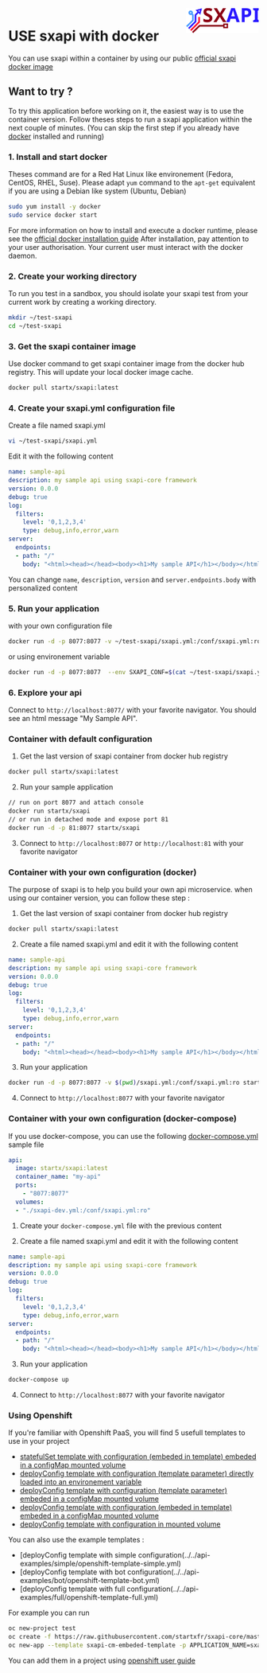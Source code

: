 <img align="right" height="50" src="https://raw.githubusercontent.com/startxfr/sxapi-core/testing/docs/assets/logo.svg?sanitize=true">

# USE sxapi with docker

You can use sxapi within a container by using our public 
[official sxapi docker image](https://hub.docker.com/r/startx/sxapi/)


## Want to try ?

To try this application before working on it, the easiest way 
is to use the container version. Follow theses steps to run
a sxapi application within the next couple of minutes. 
(You can skip the first step if you already have [docker](https://www.docker.com)
installed and running)

### 1. Install and start docker

Theses command are for a Red Hat Linux like
environement (Fedora, CentOS, RHEL, Suse). Please adapt `yum` command to the 
```apt-get``` equivalent if you are using a Debian like system (Ubuntu, Debian)

```bash
sudo yum install -y docker
sudo service docker start
```
For more information on how to install and execute a docker runtime, please see
the [official docker installation guide](https://docs.docker.com/engine/installation/)
After installation, pay attention to your user authorisation. Your current user
must interact with the docker daemon.

### 2. Create your working directory

To run you test in a sandbox, you should isolate your sxapi test from 
your current work by creating a working directory.
```bash
mkdir ~/test-sxapi
cd ~/test-sxapi
```

### 3. Get the sxapi container image

Use docker command to get sxapi container image from the docker hub registry. 
This will update your local docker image cache.

```bash
docker pull startx/sxapi:latest
```

### 4. Create your sxapi.yml configuration file

Create a file named sxapi.yml

```bash
vi ~/test-sxapi/sxapi.yml
```

Edit it with the following content

```yaml
name: sample-api
description: my sample api using sxapi-core framework
version: 0.0.0
debug: true
log:
  filters:
    level: '0,1,2,3,4'
    type: debug,info,error,warn
server:
  endpoints:
  - path: "/"
    body: "<html><head></head><body><h1>My sample API</h1></body></html>"

```

You can change `name`, `description`, `version` and `server.endpoints.body` with personalized content

### 5. Run your application

with your own configuration file 

```bash
docker run -d -p 8077:8077 -v ~/test-sxapi/sxapi.yml:/conf/sxapi.yml:ro startx/sxapi
```

or using environement variable

```bash
docker run -d -p 8077:8077  --env SXAPI_CONF=$(cat ~/test-sxapi/sxapi.yml) startx/sxapi
```

### 6. Explore your api

Connect to `http://localhost:8077/` with your favorite navigator. You should
see an html message "My Sample API".


### Container with default configuration

1. Get the last version of sxapi container from docker hub registry
```bash
docker pull startx/sxapi:latest
```

2. Run your sample application
```bash
// run on port 8077 and attach console
docker run startx/sxapi
// or run in detached mode and expose port 81
docker run -d -p 81:8077 startx/sxapi
```

3. Connect to `http://localhost:8077` or `http://localhost:81` 
with your favorite navigator


### Container with your own configuration (docker)

The purpose of sxapi is to help you build your own api microservice. 
when using our container version, you can follow these step :

1. Get the last version of sxapi container from docker hub registry
```bash
docker pull startx/sxapi:latest
```

2. Create a file named sxapi.yml and edit it with the following content
```yaml
name: sample-api
description: my sample api using sxapi-core framework
version: 0.0.0
debug: true
log:
  filters:
    level: '0,1,2,3,4'
    type: debug,info,error,warn
server:
  endpoints:
  - path: "/"
    body: "<html><head></head><body><h1>My sample API</h1></body></html>"
```

3. Run your application
```bash
docker run -d -p 8077:8077 -v $(pwd)/sxapi.yml:/conf/sxapi.yml:ro startx/sxapi
```

4. Connect to `http://localhost:8077` with your favorite navigator


### Container with your own configuration (docker-compose)

If you use docker-compose, you can use the following [docker-compose.yml](./docker-compose.yml) 
sample file
```yaml
api:
  image: startx/sxapi:latest
  container_name: "my-api"
  ports:
    - "8077:8077"
  volumes:
  - "./sxapi-dev.yml:/conf/sxapi.yml:ro"
```

1. Create your `docker-compose.yml` file with the previous content

2. Create a file named sxapi.yml and edit it with the following content
```yaml
name: sample-api
description: my sample api using sxapi-core framework
version: 0.0.0
debug: true
log:
  filters:
    level: '0,1,2,3,4'
    type: debug,info,error,warn
server:
  endpoints:
  - path: "/"
    body: "<html><head></head><body><h1>My sample API</h1></body></html>"
```

3. Run your application
```bash
docker-compose up
```

4. Connect to `http://localhost:8077` with your favorite navigator


### Using Openshift

If you're familiar with Openshift PaaS, you will find 5 usefull templates to use in
your project
- [statefulSet template with configuration (embeded in template) embeded in a configMap mounted volume](./openshift-template-cm-embeded.yml)
- [deployConfig template with configuration (template parameter) directly loaded into an environement variable](./openshift-template-env.yml) 
- [deployConfig template with configuration (template parameter) embeded in a configMap mounted volume](./openshift-template-cm-defined.yml)
- [deployConfig template with configuration (embeded in template) embeded in a configMap mounted volume](./openshift-template-cm-embeded.yml)
- [deployConfig template with configuration in mounted volume](./openshift-template-volume.yml)

You can also use the example templates :
- [deployConfig template with simple configuration(../../api-examples/simple/openshift-template-simple.yml) 
- [deployConfig template with bot configuration(../../api-examples/bot/openshift-template-bot.yml) 
- [deployConfig template with full configuration(../../api-examples/full/openshift-template-full.yml) 

For example you can run 
```bash
oc new-project test
oc create -f https://raw.githubusercontent.com/startxfr/sxapi-core/master/docs/guides/openshift-template-cm-embeded.yml
oc new-app --template sxapi-cm-embeded-template -p APPLICATION_NAME=sxapi-example
```
You can add them in a project using [openshift user guide](https://docs.openshift.org/latest/dev_guide/templates.html#uploading-a-template)